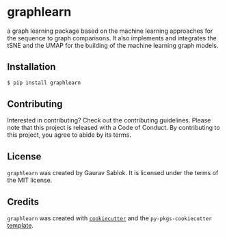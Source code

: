 # graphlearn

a graph learning package based on the machine learning approaches for the sequence to graph comparisons. It also implements and integrates the tSNE and the UMAP for the building of the machine learning graph models.

## Installation

```bash
$ pip install graphlearn
```

## Contributing

Interested in contributing? Check out the contributing guidelines. Please note that this project is released with a Code of Conduct. By contributing to this project, you agree to abide by its terms.

## License

`graphlearn` was created by Gaurav Sablok. It is licensed under the terms of the MIT license.

## Credits

`graphlearn` was created with [`cookiecutter`](https://cookiecutter.readthedocs.io/en/latest/) and the `py-pkgs-cookiecutter` [template](https://github.com/py-pkgs/py-pkgs-cookiecutter).
